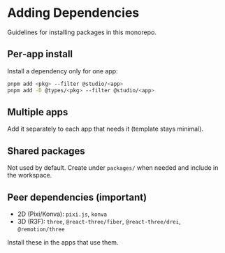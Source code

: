 # Adding Dependencies

Guidelines for installing packages in this monorepo.

## Per‑app install

Install a dependency only for one app:

```bash
pnpm add <pkg> --filter @studio/<app>
pnpm add -D @types/<pkg> --filter @studio/<app>
```

## Multiple apps

Add it separately to each app that needs it (template stays minimal).

## Shared packages

Not used by default. Create under `packages/` when needed and include in the workspace.

## Peer dependencies (important)

- 2D (Pixi/Konva): `pixi.js`, `konva`
- 3D (R3F): `three`, `@react-three/fiber`, `@react-three/drei`, `@remotion/three`

Install these in the apps that use them.

